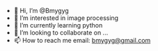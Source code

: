 - 👋 Hi, I’m @Bmygyg
- 👀 I’m interested in image processing
- 🌱 I’m currently learning python
- 💞️ I’m looking to collaborate on ...
- 📫 How to reach me email: bmygyg@gmail.com

<!---
Bmygyg/Bmygyg is a ✨ special ✨ repository because its `README.md` (this file) appears on your GitHub profile.
You can click the Preview link to take a look at your changes.
--->
